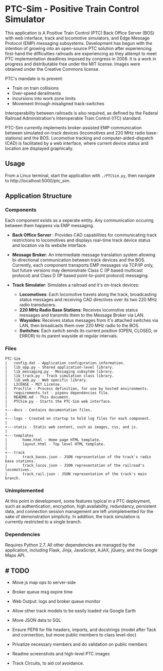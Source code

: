 # PTC-Sim - Positive Train Control Simulator

This application is A Positive Train Control (PTC) Back Office Server (BOS) with web interface, track and locomotive simulators, and Edge Message Protocol (EMP) messaging subsystems. Development has begun with the intention of growing into an open-source PTC solution after experiencing first-hand the difficulties railroads are experiencing as they attempt to meet PTC implementation deadlines imposed by congress in 2008. It is a work in progress and distributable free under the MIT license. Images were obtained under the Creative Commons license.

PTC's mandate is to prevent:

* Train on train collisions
* Over-speed derailments
* Incursions into work zone limits
* Movement through misaligned track-switches
  
Interoperability between railroads is also required, as defined by the Federal Railroad Administration's Interoperable Train Control (ITC) standard.

PTC-Sim currently implements broker-assisted EMP communication between simulated on-track devices (locomotives and 220 MHz radio base-stations) and the BOS. Locomotive tracking and computer-aided-dispatch (CAD) is facilitated by a web interface, where current device status and location are displayed graphically.

## Usage

From a Linux terminal, start the application with `./PTCSim.py`, then navigate to http://localhost:5000/ptc_sim.
  
## Application Structure

### Components

Each component exists as a seperate entity. Any communication occuring between them happens via EMP messaging.

* **Back Office Server** : Provides CAD capabilities for communicating track restrictions to locomotives and displays real-time track device status and location via its website interface.

* **Message Broker**: An intermediate message translation system allowing bi-directional communication between track devices and the BOS.  Currently, each component transports EMP messages via TCP/IP only, but future versions may demonstrate Class C (IP based multicast protocol) and Class D (IP based point-to-point protocol) messaging.

* **Track Simulator**: Simulates a railroad and it's on-track devices:  
  * **Locomotives**:  Each locomotive travels along the track, broadcasting status messages and receiving CAD directives over its two 220 MHz radio transducers.
  * **220 MHz Radio Base Stations**: Receives locomotive status messages and transmits them to the Message Broker via LAN.
  * **Waysides**: Receives status messages from it's attached switches via LAN, then broadcasts them over 220 MHz radio to the BOS.
  * **Switches**: Each switch sends its current position (OPEN, CLOSED, or ERROR) to its parent wayside at regular intervals.

### Files

```
PTC-Sim
|   config.dat - Application configuration information.
|   lib_app.py - Shared application-level library.
|   lib_messaging.py - Messaging subsytem library.  
|   lib_track.py - Track simulation class library.
|   lib_web.py - Web specific library.
|   LICENSE - MIT License.
|   Procfile - Process definition, for use by hosted environments.
|   requirements.txt - pipenv dependencies file.
|   README.md - This document.
|   PTCSim.py - Starts the PTC-Sim web interface.
|
+---docs - Contains documentation files.
|
+---logs - Created on startup to hold log files for each component.
|
+---static - Static web content, such as images, css, and js.
|
+---templates
|       home.html - Home page HTML template.
|       layout.html - Top level HTML template.
|
+---track
|       track_bases.json - JSON representation of the track's radio base stations.
|       track_locos.json - JSON representation of the railroad's locomotives.
|       track_rail.json - JSON representation of the track's main branch.
```

### Unimplemented

At this point in development, some features typical in a PTC deployment, such as authentication, encryption, high availability, redundancy, persistent data, and connection session management are left unimplemented for the sake of demonstration simplicity. In addition, the track simulation is currently restricted to a single branch.

### Dependencies

Requires Python 2.7. All other dependencies are managed by the application, including Flask, Jinja, JavaScript, AJAX, jQuery, and the Google Maps API.

## # TODO

* Move js map ops to server-side
* Broker queue msg expire time
* Web Output: logs and broker queue monitor
  
* Allow other track models to be easily loaded via Google Earth
* Move JSON data to SQL
* Ensure PEP8 for file headers, imports, and docstrings (model after Tack and connection, but move public members to class level-doc)  
* Privatize necessary members and do validation on public members
* Readme screenshots and high-level PTC images
* Track Circuits, to aid col avoidance.